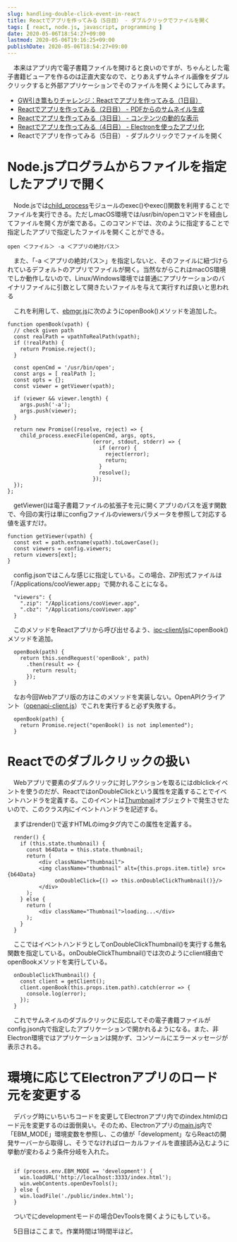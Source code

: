 ```yaml
---
slug: handling-double-click-event-in-react
title: Reactでアプリを作ってみる（5日目） - ダブルクリックでファイルを開く
tags: [ react, node.js, javascript, programming ]
date: 2020-05-06T18:54:27+09:00
lastmod: 2020-05-06T19:16:25+09:00
publishDate: 2020-05-06T18:54:27+09:00
---
```


　本来はアプリ内で電子書籍ファイルを開けると良いのですが、ちゃんとした電子書籍ビューアを作るのは正直大変なので、とりあえずサムネイル画像をダブルクリックすると外部アプリケーションでそのファイルを開くようにしてみます。

 - [GW引き篭もりチャレンジ：Reactでアプリを作ってみる（1日目）](http://hylom.net/create-react-app-with-openapi-and-nodejs)
 - [Reactでアプリを作ってみる（2日目） - PDFからのサムネイル生成](http://hylom.net/generate-thumbnail-image-from-pdf-with-nodejs)
 - [Reactでアプリを作ってみる（3日目） - コンテンツの動的な表示](http://hylom.net/show-image-dynamically-by-react)
 - [Reactでアプリを作ってみる（4日目） - Electronを使ったアプリ化](http://hylom.net/convert-react-app-to-electron-app)
 - Reactでアプリを作ってみる（5日目） - ダブルクリックでファイルを開く


# Node.jsプログラムからファイルを指定したアプリで開く



　Node.jsでは[child_process](https://nodejs.org/api/child_process.html)モジュールのexec()やexec()関数を利用することでファイルを実行できる。ただしmacOS環境では/usr/bin/openコマンドを経由してファイルを開く方が楽である。このコマンドでは、次のように指定することで指定したアプリで指定したファイルを開くことができる。

```
open ＜ファイル＞ -a ＜アプリの絶対パス＞
```

　また、「-a ＜アプリの絶対パス＞」を指定しないと、そのファイルに紐づけられているデフォルトのアプリでファイルが開く。当然ながらこれはmacOS環境でしか動作しないので、Linux/Windows環境では普通にアプリケーションのバイナリファイルに引数として開きたいファイルを与えて実行すれば良いと思われる

　これを利用して、[ebmgr.js](https://github.com/hylom/ebmgr/blob/e18521fe7225652e502473100221c62a1759ebf3/ebmgr.js)に次のようにopenBook()メソッドを追加した。

```
function openBook(vpath) {
  // check given path
  const realPath = vpathToRealPath(vpath);
  if (!realPath) {
    return Promise.reject();
  }

  const openCmd = '/usr/bin/open';
  const args = [ realPath ];
  const opts = {};
  const viewer = getViewer(vpath);

  if (viewer && viewer.length) {
    args.push('-a');
    args.push(viewer);
  }

  return new Promise((resolve, reject) => {
    child_process.execFile(openCmd, args, opts,
                           (error, stdout, stderr) => {
                             if (error) {
                               reject(error);
                               return;
                             }
                             resolve();
                           });
  });
};
```

　getViewer()は電子書籍ファイルの拡張子を元に開くアプリのパスを返す関数で、今回の実行は単にconfigファイルのviewersパラメータを参照して対応する値を返すだけ。

```
function getViewer(vpath) {
  const ext = path.extname(vpath).toLowerCase();
  const viewers = config.viewers;
  return viewers[ext];
}
```

　config.jsonではこんな感じに指定している。この場合、ZIP形式ファイルは「/Applications/cooViewer.app」で開かれることになる。

```
  "viewers": {
    ".zip": "/Applications/cooViewer.app",
    ".cbz": "/Applications/cooViewer.app"
  }
```

　このメソッドをReactアプリから呼び出せるよう、[ipc-client/js](https://github.com/hylom/ebmgr/blob/e18521fe7225652e502473100221c62a1759ebf3/react-app/src/ipc-client.js)にopenBook()メソッドを追加。

```
  openBook(path) {
    return this.sendRequest('openBook', path)
      .then(result => {
        return result;
      });
  }
```

　なお今回Webアプリ版の方はこのメソッドを実装しない。OpenAPIクライアント（[openapi-client.js](https://github.com/hylom/ebmgr/blob/e18521fe7225652e502473100221c62a1759ebf3/react-app/src/openapi-client.js)）でこれを実行すると必ず失敗する。

```
  openBook(path) {
    return Promise.reject("openBook() is not implemented");
  }
```

# Reactでのダブルクリックの扱い


　Webアプリで要素のダブルクリックに対しアクションを取るにはdblclickイベントを使うのだが、ReactではonDoubleClickという属性を定義することでイベントハンドラを定義する。このイベントは[Thumbnail](https://github.com/hylom/ebmgr/blob/e18521fe7225652e502473100221c62a1759ebf3/react-app/src/Thumbnail.js)オブジェクトで発生させたいので、このクラス内にイベントハンドラを記述する。

　まずはrender()で返すHTMLのimgタグ内でこの属性を定義する。

```
  render() {
    if (this.state.thumbnail) {
      const b64Data = this.state.thumbnail;
      return (
          <div className="Thumbnail">
          <img className="thumbnail" alt={this.props.item.title} src={b64Data}
               onDoubleClick={() => this.onDoubleClickThumbnail()}/>
          </div>
      );
    } else {
      return (
          <div className="Thumbnail">loading...</div>
      );
    }
  }
```

　ここではイベントハンドラとしてonDoubleClickThumbnail()を実行する無名関数を指定している。onDoubleClickThumbnail()では次のようにclient経由でopenBookメソッドを実行している。

```
  onDoubleClickThumbnail() {
    const client = getClient();
    client.openBook(this.props.item.path).catch(error => {
      console.log(error);
    });
  }
```

　これでサムネイルのダブルクリックに反応してその電子書籍ファイルがconfig.json内で指定したアプリケーションで開かれるようになる。また、非Electron環境ではアプリケーションは開かず、コンソールにエラーメッセージが表示される。

# 環境に応じてElectronアプリのロード元を変更する



　デバッグ時にいちいちコードを変更してElectronアプリ内でのindex.htmlのロード元を変更するのは面倒臭い。そのため、Electronアプリの[main.js](https://github.com/hylom/ebmgr/blob/e18521fe7225652e502473100221c62a1759ebf3/electron/main.js)内で「EBM_MODE」環境変数を参照し、この値が「development」ならReactの開発サーバーから取得し、そうでなければローカルファイルを直接読み込むように挙動が変わるよう条件分岐を入れた。

```

  if (process.env.EBM_MODE == 'development') {
    win.loadURL('http://localhost:3333/index.html');
    win.webContents.openDevTools();
  } else {
    win.loadFile('./public/index.html');
  }
```

　ついでにdevelopmentモードの場合DevToolsを開くようにもしている。

　5日目はここまで。作業時間は1時間半ほど。

